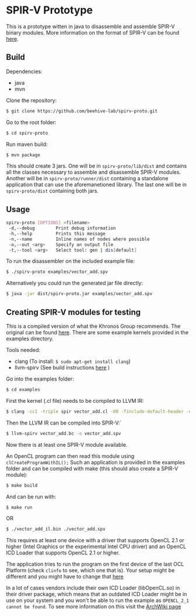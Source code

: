 # SPIR-V Prototype

This is a prototype witten in java to disassemble and assemble SPIR-V binary modules.
More information on the format of SPIR-V can be found [here](docs/SPIRV.md).

## Build

Dependencies:

- java
- mvn

Clone the repository:
```bash
$ git clone https://github.com/beehive-lab/spirv-proto.git
```
Go to the root folder:
```bash
$ cd spirv-proto
```
Run maven build:
```bash
$ mvn package
```
 
This should create 3 jars. One will be in `spirv-proto/lib/dist` and contains all the classes necessary to assemble and disassemble SPIR-V modules. Another will be in `spirv-proto/runner/dist` containing a standalone application that can use the aforemanetioned library. The last one will be in `spirv-proto/dist` containing both jars.

## Usage
```bash
spirv-proto [OPTIONS] <filename>
 -d,--debug        Print debug information
 -h,--help         Prints this message
 -n,--name         Inline names of nodes where possible
 -o,--out <arg>    Specify an output file
 -t,--tool <arg>   Select tool: gen | dis[default]
```

To run the disassembler on the included example file:
```bash
$ ./spirv-proto examples/vector_add.spv
```

Alternatively you could run the generated jar file directly:
```bash
$ java -jar dist/spirv-proto.jar examples/vector_add.spv
```

## Creating SPIR-V modules for testing
This is a compiled version of what the Khronos Group recommends. The original can be found [here](https://www.khronos.org/blog/offline-compilation-of-opencl-kernels-into-spir-v-using-open-source-tooling).
 There are some example kernels provided in the examples directory.

Tools needed:

- clang (To install: `$ sudo apt-get install clang`)
- llvm-spirv (See build instructions [here](https://github.com/KhronosGroup/SPIRV-LLVM) )

Go into the examples folder:
```bash
$ cd examples
```

First the kernel (.cl file) needs to be compiled to LLVM IR:
```bash 
$ clang -cc1 -triple spir vector_add.cl -O0 -finclude-default-header -emit-llvm-bc -o vector_add.bc
```

Then the LLVM IR can be compiled into SPIR-V:`
```bash
$ llvm-spirv vector_add.bc -o vector_add.spv
```

Now there is at least one SPIR-V module available.

An OpenCL program can then read this module using `clCreateProgramWithIL();`
Such an application is provided in the examples folder and can be compiled with make (this should also create a SPIR-V module):
```bash
$ make build
```

And can be run with: 
```bash
$ make run
```
OR
```bash
$ ./vector_add_il.bin ./vector_add.spv
```

This requires at least one device with a driver that supports OpenCL 2.1 or higher (Intel Graphics or the experimental Intel CPU driver) and an OpenCL ICD Loader that supports OpenCL 2.1 or higher. 

The application tries to run the program on the first device of the last OCL Platform (check `clinfo` to see, which one that is). Your setup might be different and you might have to change that [here](https://github.com/beehive-lab/spirv-proto/blob/665a19e9527f2bf5121ecc23c19e17656bfbf0a2/examples/vector_add_il.c#L72)

In a lot of cases vendors include their own ICD Loader (libOpenCL.so) in their driver package, which means that an outdated ICD Loader might be in use on your system and you won't be able to run the example as `OPENCL_2_1 cannot be found`. To see more information on this visit the [ArchWiki page](https://wiki.archlinux.org/index.php/GPGPU)